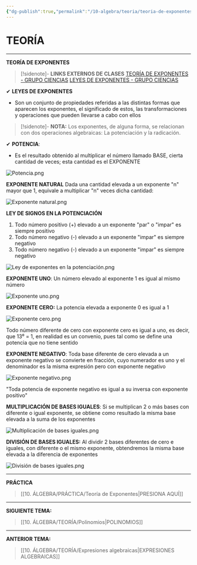 ```yaml
---
{"dg-publish":true,"permalink":"/10-algebra/teoria/teoria-de-exponentes/","tags":["Álgebra","Teoría","Incompleto"]}
---
```


# TEORÍA
---
**TEORÍA DE EXPONENTES** 

>[!sidenote]- **LINKS EXTERNOS DE CLASES**
>[TEORÍA DE EXPONENTES - GRUPO CIENCIAS](https://youtu.be/hl5J3DBaHmg?si=eEJICm928l0f2SWl)
>[LEYES DE EXPONENTES - GRUPO CIENCIAS](https://www.youtube.com/live/Q_Mr-QBEi70?si=KYhVzUOILEgtLi9g)

✔ **LEYES DE EXPONENTES**
- Son un conjunto de propiedades referidas a las distintas formas que aparecen los exponentes, el significado de estos, las transformaciones y operaciones que pueden llevarse a cabo con ellos

>[!sidenote]- **NOTA:**
Los exponentes, de alguna forma, se relacionan con dos operaciones algebraicas: La potenciación y la radicación.

✔ **POTENCIA**:
- Es el resultado obtenido al multiplicar el número llamado BASE, cierta cantidad de veces; esta cantidad es el EXPONENTE

![Potencia.png](/img/user/1.%20ELEMENTOS%20GR%C3%81FICOS/Potencia.png)

**EXPONENTE NATURAL**
Dada una cantidad elevada a un exponente "n" mayor que 1, equivale a multiplicar "n" veces dicha cantidad:

![Exponente natural.png](/img/user/1.%20ELEMENTOS%20GR%C3%81FICOS/Exponente%20natural.png)

**LEY DE SIGNOS EN LA POTENCIACIÓN**

1. Todo número positivo (+) elevado a un exponente "par" o "impar" es siempre positivo
2. Todo número negativo (-) elevado a un exponente "impar" es siempre negativo
3. Todo número negativo (-) elevado a un exponente "impar" es siempre negativo

![Ley de exponentes en la potenciación.png](/img/user/1.%20ELEMENTOS%20GR%C3%81FICOS/Ley%20de%20exponentes%20en%20la%20potenciaci%C3%B3n.png)

**EXPONENTE UNO**:
Un número elevado al exponente 1 es igual al mismo número

![Exponente uno.png](/img/user/1.%20ELEMENTOS%20GR%C3%81FICOS/Exponente%20uno.png)

**EXPONENTE CERO:**
La potencia elevada a exponente 0 es igual a 1

![Exponente cero.png](/img/user/1.%20ELEMENTOS%20GR%C3%81FICOS/Exponente%20cero.png)

Todo número diferente de cero con exponente cero es igual a uno, es decir, que 13⁰ = 1, en realidad es un convenio, pues tal como se define una potencia que no tiene sentido

**EXPONENTE NEGATIVO**:
Toda base diferente de cero elevada a un exponente negativo se convierte en fracción, cuyo numerador es uno y el denominador es la misma expresión pero con exponente negativo

![Exponente negativo.png](/img/user/1.%20ELEMENTOS%20GR%C3%81FICOS/Exponente%20negativo.png)

"Toda potencia de exponente negativo es igual a su inversa con exponente positivo"

**MULTIPLICACIÓN DE BASES IGUALES**:
Si se multiplican 2 o más bases con diferente o igual exponente, se obtiene como resultado la misma base elevada a la suma de los exponentes

![Multiplicación de bases iguales.png](/img/user/1.%20ELEMENTOS%20GR%C3%81FICOS/Multiplicaci%C3%B3n%20de%20bases%20iguales.png)

**DIVISIÓN DE BASES IGUALES:**
Al dividir 2 bases diferentes de cero e iguales, con diferente o el mismo exponente, obtendremos la misma base elevada a la diferencia de exponentes

![División de bases iguales.png](/img/user/1.%20ELEMENTOS%20GR%C3%81FICOS/Divisi%C3%B3n%20de%20bases%20iguales.png)

---
**PRÁCTICA**
>[[10. ÁLGEBRA/PRÁCTICA/Teoría de Exponentes\|PRESIONA AQUÍ]]

---
**SIGUIENTE TEMA:** 
>[[10. ÁLGEBRA/TEORÍA/Polinomios\|POLINOMIOS]]

---
**ANTERIOR TEMA:** 
>[[10. ÁLGEBRA/TEORÍA/Expresiones algebraicas\|EXPRESIONES ALGEBRAICAS]]




